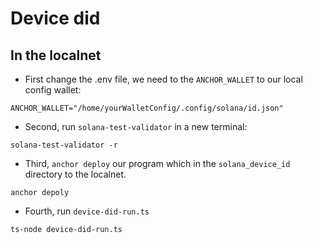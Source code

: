 # Device did

## In the localnet

- First change the .env file, we need to the `ANCHOR_WALLET` to our local config wallet:
```
ANCHOR_WALLET="/home/yourWalletConfig/.config/solana/id.json"
```

- Second, run `solana-test-validator` in a new terminal:
```
solana-test-validator -r
```

- Third, `anchor deploy` our program which in the `solana_device_id` directory to the localnet.
```
anchor depoly
```

- Fourth, run `device-did-run.ts`
```
ts-node device-did-run.ts
```